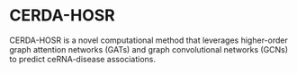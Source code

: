 # CERDA-HOSR
CERDA-HOSR is a novel computational method that leverages higher-order graph attention networks (GATs) and graph convolutional networks (GCNs) to predict ceRNA-disease associations.
